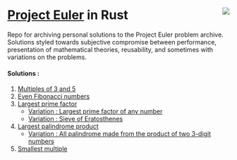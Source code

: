 # [Project Euler](https://projecteuler.net/) in Rust <img align="right" src="https://projecteuler.net/profile/arwinneil.png">


Repo for archiving personal solutions to the Project Euler problem archive. Solutions styled towards subjective compromise between performance, presentation of mathematical theories, reusability, and sometimes with variations on the problems. 

#### Solutions : 
1. [Multiples of 3 and 5](1/multiples_of_3_and_5.rs)
2. [Even Fibonacci numbers](2/even_fabionacci_numbers.rs)
3. [Largest prime factor](3/largest_prime_factor.rs)
    - [Variation : Largest prime factor of any number](3/variation_largest_prime_factor_any_number.rs) 
    - [Variation : Sieve of Eratosthenes](3/variation_sieve_of_eratosthenes.rs)
4. [Largest palindrome product](4/largest_palindrome_product.rs)
    - [Variation : All palindrome made from the product of two 3-digit numbers](4/variation_palindromes_product_of_2_three_digit_numbers.rs
)
5. [Smallest multiple](5/smallest_multiple.rs)
